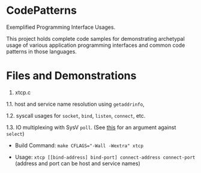 # CodePatterns
Exemplified Programming Interface Usages.

This project holds complete code samples for demonstrating
archetypal usage of various application programming interfaces
and common code patterns in those languages.

# Files and Demonstrations

1. xtcp.c 

1.1. host and service name resolution using `getaddrinfo`, 

1.2. syscall usages for `socket`, `bind`, `listen`, `connect`, etc.

1.3. IO multiplexing with SysV `poll`. 
(See [this](https://beesbuzz.biz/code/5739-The-problem-with-select-vs-poll) for an argument against `select`)

- Build Command: `make CFLAGS="-Wall -Wextra" xtcp`

- Usage: `xtcp [[bind-address] bind-port] connect-address connect-port` (address and port can be host and service names)
